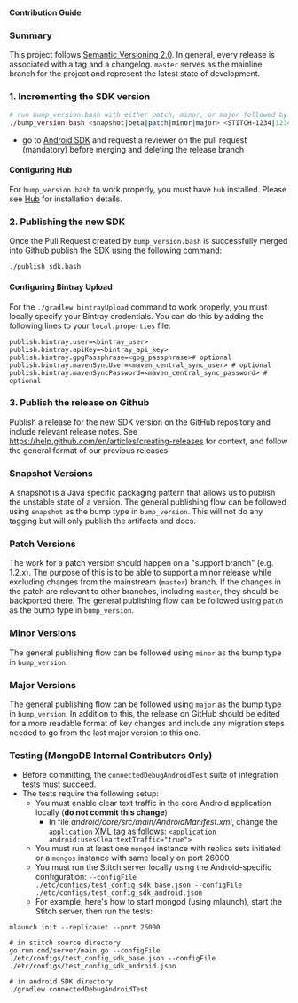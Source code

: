#### Contribution Guide

### Summary

This project follows [Semantic Versioning 2.0](https://semver.org/). In general, every release is associated with a tag and a changelog. `master` serves as the mainline branch for the project and represent the latest state of development.

### 1. Incrementing the SDK version
```bash
# run bump_version.bash with either patch, minor, or major followed by the JIRA ticket number (you may omit the STITCH keyword if you would like).
./bump_version.bash <snapshot|beta|patch|minor|major> <STITCH-1234|1234>
```

* go to [Android SDK](https://github.com/mongodb/stitch-android-sdk/pulls) and request a reviewer on the pull request (mandatory) before merging and deleting the release branch

#### Configuring Hub
For `bump_version.bash` to work properly, you must have ```hub``` installed. Please see [Hub](https://github.com/github/hub) for installation details.

### 2. Publishing the new SDK

Once the Pull Request created by `bump_version.bash` is successfully merged into Github publish the SDK using the following command:
```bash
./publish_sdk.bash
```

#### Configuring Bintray Upload
For the `./gradlew bintrayUpload` command to work properly, you must locally specify your Bintray credentials. You can do this by adding the following lines to your `local.properties` file:

```
publish.bintray.user=<bintray_user>
publish.bintray.apiKey=<bintray_api_key>
publish.bintray.gpgPassphrase=<gpg_passphrase># optional
publish.bintray.mavenSyncUser=<maven_central_sync_user> # optional
publish.bintray.mavenSyncPassword=<maven_central_sync_password> # optional
```

### 3. Publish the release on Github
Publish a release for the new SDK version on the GitHub repository and include relevant release notes. See https://help.github.com/en/articles/creating-releases for context, and follow the general format of our previous releases.

### Snapshot Versions

A snapshot is a Java specific packaging pattern that allows us to publish the unstable state of a version. The general publishing flow can be followed using `snapshot` as the bump type in `bump_version`. This will not do any tagging but will only publish the artifacts and docs.

### Patch Versions

The work for a patch version should happen on a "support branch" (e.g. 1.2.x). The purpose of this is to be able to support a minor release while excluding changes from the mainstream (`master`) branch. If the changes in the patch are relevant to other branches, including `master`, they should be backported there. The general publishing flow can be followed using `patch` as the bump type in `bump_version`.

### Minor Versions

The general publishing flow can be followed using `minor` as the bump type in `bump_version`.

### Major Versions

The general publishing flow can be followed using `major` as the bump type in `bump_version`. In addition to this, the release on GitHub should be edited for a more readable format of key changes and include any migration steps needed to go from the last major version to this one.

### Testing (MongoDB Internal Contributors Only)

* Before committing, the ```connectedDebugAndroidTest``` suite of integration tests must succeed.
* The tests require the following setup:
    * You must enable clear text traffic in the core Android application locally (**do not commit this change**)
        * In file *android/core/src/main/AndroidManifest.xml*, change the ```application``` XML tag as follows:
            ```<application android:usesCleartextTraffic="true">```
    * You must run at least one ```mongod``` instance with replica sets initiated or a ```mongos``` instance with same locally on port 26000
    * You must run the Stitch server locally using the Android-specific configuration:
        ```--configFile ./etc/configs/test_config_sdk_base.json --configFile ./etc/configs/test_config_sdk_android.json```
    * For example, here's how to start mongod (using mlaunch), start the Stitch server, then run the tests:
```
mlaunch init --replicaset --port 26000

# in stitch source directory
go run cmd/server/main.go --configFile ./etc/configs/test_config_sdk_base.json --configFile ./etc/configs/test_config_sdk_android.json

# in android SDK directory
./gradlew connectedDebugAndroidTest
```
